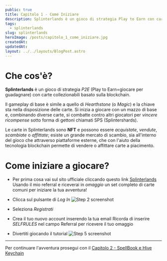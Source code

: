 ```yaml
---
public: true
title: Capitolo 1 - Come Iniziare
description: Splinterlands è un gioco di strategia Play to Earn con carte collezionabili basato sulla blockchain. Inizia da qui!
tags:
  - splinterlands
slug: splinterlands
heroImage: /posts/capitolo_1_come_iniziare.jpg
createdAt: 
updatedAt: 
layout: ../../layouts/BlogPost.astro
---
```


# Che cos'è?

**Splinterlands** è un gioco di strategia *P2E* (Play to Earn=giocare per guadagnare) con carte collezionabili basato sulla blockchain. 

Il gameplay di base è simile a quello di *Hearthstone* (o *Magic*) e la chiave sta nella disposizione delle carte. Si inizia a giocare con un mazzo di base e, combinando diverse carte, si combatte contro altri giocatori per *vincere ricompense* sotto forma di gettoni chiamati SPS (Splintershards). 

Le carte in Splinterlands sono **NFT** e possono essere *acquistate*, *vendute*, *scambiate* o *affittate*; esiste un grande mercato di scambio, sia all'interno del gioco che attraverso piattaforme esterne, che con l'aiuto della tecnologia blockchain permette di vendere o affittare carte a piacimento.

# Come iniziare a giocare?

* Per prima cosa vai sul sito ufficiale cliccando questo link [Splinterlands](https://splinterlands.com?ref=selfrules)
  Usando il mio referral e riceverai in *omaggio* un set completo di carte comuni per iniziare la tua avventura!  

* Clicca sul pulsante di *Log In*
  ![Step 2 screenshot](https://images.tango.us/workflows/bccf36a3-15a3-47a6-8c90-642704756f29/steps/6f2f198c-e705-48a2-bf1c-d24e180ab26e/10fdfb00-70d8-41b3-9b9f-74065260c473.png?crop=focalpoint&fit=crop&fp-x=0.8862&fp-y=0.0257&fp-z=2.9639&w=1200&mark-w=0.2&mark-pad=0&mark64=aHR0cHM6Ly9pbWFnZXMudGFuZ28udXMvc3RhdGljL21hZGUtd2l0aC10YW5nby13YXRlcm1hcmsucG5n&ar=1652%3A1150)
* Seleziona *Registrati*
* Crea il tuo nuovo account inserendo la tua email
 Ricorda di inserire *SELFRULES* nel campo Referral per ricevere il tuo omaggio
* Divertiti giocando il tutorial
  ![Step 5 screenshot](https://images.tango.us/workflows/bccf36a3-15a3-47a6-8c90-642704756f29/steps/2a4c8a80-8db5-44f0-9d74-e81e35da37a1/e4aa2af1-eedb-46c1-bf78-b8db3bb477e9.png?crop=focalpoint&fit=crop&fp-x=0.5672&fp-y=0.5152&fp-z=2.5589&w=1200&mark-w=0.2&mark-pad=0&mark64=aHR0cHM6Ly9pbWFnZXMudGFuZ28udXMvc3RhdGljL21hZGUtd2l0aC10YW5nby13YXRlcm1hcmsucG5n&ar=1652%3A1150)
---

Per continuare l'avventura prosegui con il [Capitolo 2 - SpellBook e Hive Keychain](#)
